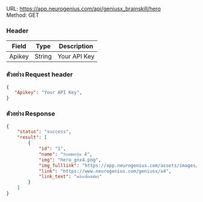
URL: https://app.neurogenius.com/api/geniusx_brainskill/hero <br>
Method: GET <br> 

### Header
| Field         | Type          | Description  |
| ------------- |---------------| -------------|
| Apikey        | String        | Your API Key |

### ตัวอย่าง Request header
```json
{
   "Apikey": "Your API Key",
}
```


### ตัวอย่าง Response
```json
{
    "status": "success",
    "result": [
        {
            "id": "1",
            "name": "รับสมัครรุ่น 4",
            "img": "hero_gnx4.png",
            "img_fulllink": "https://app.neurogenius.com/assets/images/hero/hero_gnx4.png",
            "link": "https://www.neurogenius.com/geniusx/x4",
            "link_text": "คลิกเพื่อสมัคร"
        }
    ]
}
```
